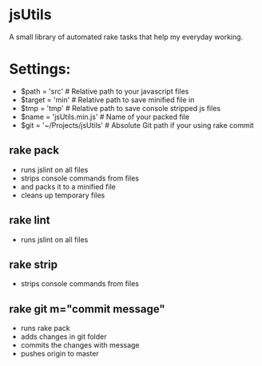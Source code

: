 jsUtils
===========
A small library of automated rake tasks that help my everyday working.

Settings:
=========
- $path = 'src' # Relative path to your javascript files
- $target = 'min' # Relative path to save minified file in 
- $tmp = 'tmp' # Relative path to save console stripped js files
- $name = 'jsUtils.min.js' # Name of your packed file
- $git = '~/Projects/jsUtils' # Absolute Git path if your using rake commit

rake pack
---------
- runs jslint on all files
- strips console commands from files
- and packs it to a minified file
- cleans up temporary files

rake lint
---------
- runs jslint on all files

rake strip
---------
- strips console commands from files


rake git m="commit message"
---------
- runs rake pack
- adds changes in git folder
- commits the changes with message
- pushes origin to master
